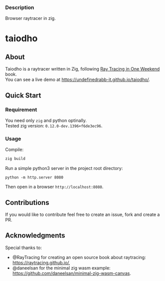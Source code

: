 ### Description
Browser raytracer in zig.
# taiodho

## About
Taiodho is a raytracer written in Zig, following [Ray Tracing in One Weekend](https://raytracing.github.io/) book. <br/>
You can see a live demo at https://undefinedrabb-it.github.io/taiodho/.

## Quick Start 

### Requirement
You need only `zig`  and python optinally. <br/>
Tested zig version: `0.12.0-dev.1396+f6de3ec96`.

### Usage
Compile:

```bash
zig build
```
Run a simple python3 server in the project root directory:

```
python -m http.server 8080
```
Then open in a browser `http://localhost:8080`.

## Contributions
If you would like to contribute feel free to create an issue, fork and create a PR. 

## Acknowledgments
Special thanks to:
- @RayTracing for creating an open source book about raytracing: https://raytracing.github.io/, 
- @daneelsan for the minimal zig wasm example: https://github.com/daneelsan/minimal-zig-wasm-canvas.